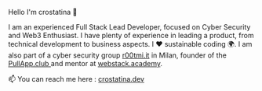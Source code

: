 Hello I'm crostatina 🤘

I am an experienced Full Stack Lead Developer, focused on Cyber Security and Web3 Enthusiast. I have plenty of experience in leading a product, from technical development to business aspects.
I ❤️ sustainable coding ️🌍.
I am also part of a cyber security group [r00tmi.it](https://r00tmi.it/ "r00tmi.it") in Milan, founder of the [PullApp.club ](https://pullapp.club/ "pullapp.club ") and mentor at [webstack.academy](https://www.webstack.academy/ "webstack.academy"). 


📫 You can reach me here : [crostatina.dev](https://crostatina.dev/ "crostatina.dev")
